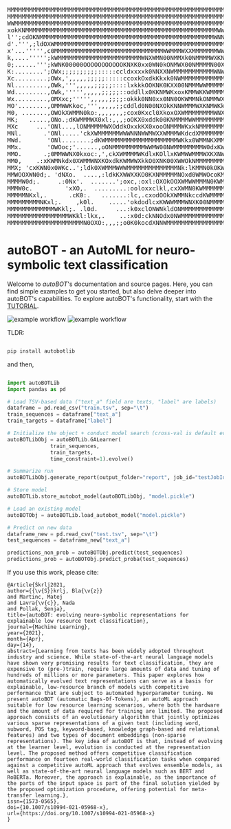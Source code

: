 
<pre>
MMMMMMMMMMMMMMMMMMMMMMMMMMMMMMMMMMMMMMMMMMMMMMMMMMMMMMMMMMMMMMMMMMMMMM
MMMMMMMMMMMMMMMMMMMMMMMMMMMMMMMMMMMMMMMMMMMMMMMMMMMMMMMMMMMMMMMMMMMWWM
WWMMMMMMMMMMMMMMMMMMMMMMMMMMMMMMMMMMMMMMMMMMMMMMMMMMMMMMMMMMMMMMMMWWWM
xokKNMMMMMMMMMMMMMMMMMMMMMMMMMMMMMMMMMMMMMMMMMMMMMMMMMMMMMWWMMMMMMMMMM
l'';cdOKNMMMMMMMMMMMMMMMMMMMMMMMMMMMMMMMMMMMMMMMMMMMMMMMMWNNMMMMMMMMMM
d'.''',;ldOXWMMMMMMMMMMMMMMMMMMMMMMMMMMMMMMMMMMMMMMMMMMMMMMMMMMMMMMMMM
x'...''''',c0MMMMMMMMMMMMMMMMMMMMMMMMMMMMMMWWMMMWXXMMMMMMMWWMMMMMMMMMM
k,....''''';kWMMMMMMMMMMMMMMMMMMMMMMMWNXWMN00NMMXk0NMMMMWXKNMMMMMMMMMM
0;......''';kWNK00000OOOOOOOOOOOKNXK0xx0WN0kONMWX00NMMMMN00XMMMMMWNNMM
K:........';OWx;;;;;;;;;;:::::ccldxxxxk0NNXXNWMMMMMMMMMMMWNWMMMMMWNNMM
Xc.........;OWx,',,,,,;;;;;:::::ccoxkOxdkKkxk0NWMMMMMMMMMMMMMMMMMMMMMM
Nl.........,OWk,''',,,,,;;;;;::::lxkkkOOKNK0KXX00NMMMWWMMMMMMMMMMMMMMM
Wd.........,OWk,''''',,,,,;;;;;::oddllx0KKNMWKxoxKMMWKKWMMMMMMMMMMMMMM
Wx.........,OMXxc;''''',,,,,;;;;:okkk0NN0xx0NN0OKWMMNkONMMWXNMMMMMMMMM
MO'........,OMMWWKkoc,''',,,,,;;cddld0N00NXOkKNNWMMMWXKNMWKk0WMMMMMMMM
M0, .......,OWOkXWMMN0ko:,,,,,,,;cox0Kxcl0XkoxOXWMMMMMMMMWNXXWMMMMMMMM
MK;   .....,ONo.;dKWMMMWX0xl:,,,;oOKX0xddk00KNMMMMWWMMMMMMMMMMWNWMMMMM
MXc     ...'ONl...,lONMMMMMWXOddkOxxkKX0xooONMMMWKxkNMMMMMMMMN0OXMMMMM
MNl.      .'ONl.....'ckXWMMMMMMWWWNNNWWMWXXWMMMWKdcdXMMMMMMMMWNNWMMMMM
MWd.       'ONl........;dKWMMMMMMMMMMMMMMMMMMMMWKkx0WMMNKXMMMMMMMMMMMM
MMx.       'OWOoc;'......,oONMMMMMMMMMWWMW00NWMMMMMMMMW0dxKWMMMMMMMMMM
MMO.      .;0MMWWNX0kxoc:,',ckXWMMMMWKdlxKOllxKWMWWMMMWXKXNWMMMMMMMMMM
MM0,    .:xKWMNkdx0XWMMWNXKOxdkKWMWWXkkO0XNK00XWWOkNMMMMMMMMMMMMMMMMMM
MMX; 'cxKWN0x0WKc..';ldk0XWMMMWWWMMMMMMMMMMMMMMNk:lKMMN0kOKWMMMMMMMMMM
MMWOOXWN0d;. 'dNXo.  ....,:ldkKXWWXXKO0KXNMMMMMNOxd0WMWOcoKMMMMMMMMMMM
MMMMW0d;.     .:0Nx'.  .......';oxc,:oxl:OXOkOOXWMWWMMMN0KWMMMMMMMMMMM
MMMW0c.         'xXO,.  .........:ooloxxclkl,cxXWMN0KWMMMMMMMMMMMMMMMM
MMMMMNKxl,.      .cK0:.   .......:lc,.cxodOOkXWMMNkccdKWMMMMMMMMMMMMMM
MMMMMMMMMNKxl;.    ,k0l.    .....'okdodlcxKWWWMMMWNXK00NMMMMMMMMMMMMMM
MMMMMMMMMMMMMWKkl;. .l0d.     ...:k0xclONWNkldONMMMMMMMMMMMMMMMMMMMMMM
MMMMMMMMMMMMMMMMMWKkl:lkx,.    ..:x0d:ckNNOdx0NWMMMMMMMMMMMMMMMMMMMMMM
MMMMMMMMMMMMMMMMMMMMMN0OXO:,,,;;o0K0kocdXNNWMMMMMMMMMMMMMMMMMMMMMMMMMM
</pre>

# autoBOT - an AutoML for neuro-symbolic text classification
Welcome to *autoBOT*'s documentation and source pages. Here, you can find simple examples to get you started,
but also delve deeper into autoBOT's capabilities. To explore autoBOT's functionality, start with the [TUTORIAL](https://skblaz.github.io/autobot/).

![example workflow](https://github.com/skblaz/autobot/actions/workflows/core-install.yml/badge.svg) ![example workflow](https://github.com/skblaz/autobot/actions/workflows/pylint.yml/badge.svg)

TLDR:

```bash

pip install autobotlib

```

and then,

```python

import autoBOTLib
import pandas as pd

# Load TSV-based data ("text_a" field are texts, "label" are labels)
dataframe = pd.read_csv("train.tsv", sep="\t")
train_sequences = dataframe["text_a"]
train_targets = dataframe["label"]

# Initialize the object + conduct model search (cross-val is default evaluation)
autoBOTLibObj = autoBOTLib.GALearner(
			  train_sequences,
			  train_targets,
			  time_constraint=1).evolve()

# Summarize run
autoBOTLibObj.generate_report(output_folder="report", job_id="testJobId123")

# Store model
autoBOTLib.store_autobot_model(autoBOTLibObj, "model.pickle")

# Load an existing model
autoBOTObj = autoBOTLib.load_autobot_model("model.pickle")

# Predict on new data
dataframe_new = pd.read_csv("test.tsv", sep="\t")
test_sequences = dataframe_new["text_a"]

predictions_non_prob = autoBOTObj.predict(test_sequences)
predictions_prob = autoBOTObj.predict_proba(test_sequences)
```

If you use this work, please cite:

```
﻿@Article{Škrlj2021,
author={{\v{S}}krlj, Bla{\v{z}}
and Martinc, Matej
and Lavra{\v{c}}, Nada
and Pollak, Senja},
title={autoBOT: evolving neuro-symbolic representations for explainable low resource text classification},
journal={Machine Learning},
year={2021},
month={Apr},
day={14},
abstract={Learning from texts has been widely adopted throughout industry and science. While state-of-the-art neural language models have shown very promising results for text classification, they are expensive to (pre-)train, require large amounts of data and tuning of hundreds of millions or more parameters. This paper explores how automatically evolved text representations can serve as a basis for explainable, low-resource branch of models with competitive performance that are subject to automated hyperparameter tuning. We present autoBOT (automatic Bags-Of-Tokens), an autoML approach suitable for low resource learning scenarios, where both the hardware and the amount of data required for training are limited. The proposed approach consists of an evolutionary algorithm that jointly optimizes various sparse representations of a given text (including word, subword, POS tag, keyword-based, knowledge graph-based and relational features) and two types of document embeddings (non-sparse representations). The key idea of autoBOT is that, instead of evolving at the learner level, evolution is conducted at the representation level. The proposed method offers competitive classification performance on fourteen real-world classification tasks when compared against a competitive autoML approach that evolves ensemble models, as well as state-of-the-art neural language models such as BERT and RoBERTa. Moreover, the approach is explainable, as the importance of the parts of the input space is part of the final solution yielded by the proposed optimization procedure, offering potential for meta-transfer learning.},
issn={1573-0565},
doi={10.1007/s10994-021-05968-x},
url={https://doi.org/10.1007/s10994-021-05968-x}
}
```
